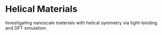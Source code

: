 # Helical Materials
Investigating nanoscale materials with helical symmetry via tight-binding and DFT simulation.
